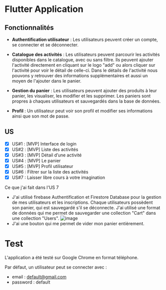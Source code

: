 # Flutter Application 

## Fonctionnalités

- **Authentification utilisateur** : Les utilisateurs peuvent créer un compte, se connecter et se déconnecter. 

- **Catalogue des activités** : Les utilisateurs peuvent parcourir les activités disponibles dans le catalogue, avec ou sans filtre. Ils peuvent ajouter l'activité directement en cliquant sur le logo "add" ou alors cliquer sur l'activité pour voir le détail de celle-ci. Dans le détails de l'activité nous pouvons y retrouver des informations supplémentaires et aussi un moyen de l'ajouter dans le panier. 

- **Gestion du panier** : Les utilisateurs peuvent ajouter des produits à leur panier, les visualiser, les modifier et les supprimer. Les paniers sont propres à chaques utilisateurs et sauvegardés dans la base de données.

- **Profil** : Un utilisateur peut voir son profil et modifier ses informations ainsi que son mot de passe. 

## US 
- [x] US#1 : [MVP] Interface de login
- [x] US#2 : [MVP] Liste des activités
- [x] US#3 : [MVP] Détail d’une activité
- [x] US#4 : [MVP] Le panier
- [x] US#5 : [MVP] Profil utilisateur 
- [x] US#6 : Filtrer sur la liste des activités
- [x] US#7 : Laisser libre cours à votre imagination

Ce que j'ai fait dans l'US 7 
- J'ai utilisé firebase Authentification et Firestore Database pour la gestion de mes utilisateurs et les inscriptions. Chaque utilisateurs possèdent son panier, qui est sauvegardé s'il se déconnecte. J'ai utilisé une format de données qui me permet de sauvegarder une collection "Cart" dans une collection "Users".
![image](https://github.com/MorganSauvignon/flutter_first_app/assets/70762614/e342c763-5746-4364-a3a7-e3fccc388061)
- J'ai une bouton qui me permet de vider mon panier entièrement. 





# Test 

L'application a été testé sur Google Chrome en format téléphone. 

Par défaut, un utilisateur peut se connecter avec : 
- email : default@gmail.com
- password : default
